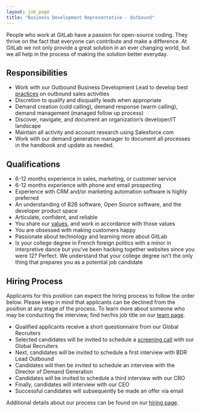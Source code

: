 ```yaml
---
layout: job_page
title: "Business Development Representative - Outbound"
---
```


People who work at GitLab have a passion for open-source coding. They thrive on the fact that everyone can contribute and make a difference. At GitLab we not only provide a great solution in an ever changing world, but we all help in the process of making the solution better everyday.

## Responsibilities

* Work with our Outbound Business Development Lead to develop best [practices](https://about.gitlab.com/handbook/marketing/demand-generation/business-development/) on outbound sales activities
* Discretion to qualify and disqualify leads when appropriate  
* Demand creation (cold calling), demand response (warm calling), demand management (managed follow up process)
* Discover, navigate, and document an organization’s developer/IT landscape
* Maintain all activity and account research using Salesforce.com
* Work with our demand generation manager to document all processes in the handbook and update as needed.

## Qualifications

* 6-12 months experience in sales, marketing, or customer service
* 6-12 months experience with phone and email prospecting
* Experience with CRM and/or marketing automation software is highly preferred
* An understanding of B2B software, Open Source software, and the developer product space
* Articulate, confident, and reliable
* You share our [values](/handbook/#values), and work in accordance with those values
* You are obsessed with making customers happy
* Passionate about technology and learning more about GitLab
* Is your college degree in French foreign politics with a minor in interpretive dance but you’ve been hacking together websites since you were 12? Perfect. We understand that your college degree isn’t the only thing that prepares you as a potential job candidate

## Hiring Process


Applicants for this position can expect the hiring process to follow the order below. Please keep in mind that applicants can be declined from the position at any stage of the process. To learn more about someone who may be conducting the interview, find her/his job title on our [team page](/team).

* Qualified applicants receive a short questionnaire from our Global Recruiters
* Selected candidates will be invited to schedule a [screening call](/handbook/hiring/#screening-call) with our Global Recruiters
* Next, candidates will be invited to schedule a first interview with BDR Lead Outbound
* Candidates will then be invited to schedule an interview with the Director of Demand Generation
* Candidates will be invited to schedule a third interview with our CRO
* Finally, candidates will interview with our CEO
* Successful candidates will subsequently be made an offer via email


Additional details about our process can be found on our [hiring page](/handbook/hiring).
